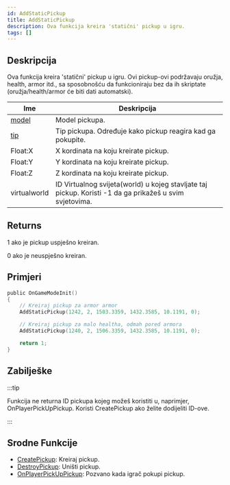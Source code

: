 ```yaml
---
id: AddStaticPickup
title: AddStaticPickup
description: Ova funkcija kreira 'statični' pickup u igru.
tags: []
---
```


## Deskripcija

Ova funkcija kreira 'statični' pickup u igru. Ovi pickup-ovi podržavaju oružja, health, armor itd., sa sposobnošću da funkcioniraju bez da ih skriptate (oružja/health/armor će biti dati automatski).

| Ime                                | Deskripcija                                                                                             |
| ---------------------------------- | ------------------------------------------------------------------------------------------------------- |
| [model](../resources/pickupids.md) | Model pickupa.                                                                                          |
| [tip](../resources/pickuptypes.md) | Tip pickupa. Određuje kako pickup reagira kad ga pokupite.                                              |
| Float:X                            | X kordinata na koju kreirate pickup.                                                                    |
| Float:Y                            | Y kordinata na koju kreirate pickup.                                                                    |
| Float:Z                            | Z kordinata na koju kreirate pickup.                                                                    |
| virtualworld                       | ID Virtualnog svijeta(world) u kojeg stavljate taj pickup. Koristi -1 da ga prikažeš u svim svjetovima. |

## Returns

1 ako je pickup uspješno kreiran.

0 ako je neuspješno kreiran.

## Primjeri

```c
public OnGameModeInit()
{
    // Kreiraj pickup za armor armor
    AddStaticPickup(1242, 2, 1503.3359, 1432.3585, 10.1191, 0);

    // Kreiraj pickup za malo healtha, odmah pored armora
    AddStaticPickup(1240, 2, 1506.3359, 1432.3585, 10.1191, 0);

    return 1;
}
```

## Zabilješke

:::tip

Funkcija ne returna ID pickupa kojeg možeš koristiti u, naprimjer, OnPlayerPickUpPickup. Koristi CreatePickup ako želite dodijeliti ID-ove.

:::

## Srodne Funkcije

- [CreatePickup](CreatePickup.md): Kreiraj pickup.
- [DestroyPickup](DestroyPickup.md): Uništi pickup.
- [OnPlayerPickUpPickup](../callbacks/OnPlayerPickUpPickup.md): Pozvano kada igrač pokupi pickup.
